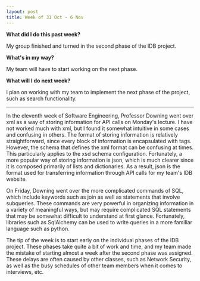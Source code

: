 ```yaml
---
layout: post
title: Week of 31 Oct - 6 Nov
---
```

<b>What did I do this past week?</b><br>
<p>My group finished and turned in the second phase of the IDB project.</p>
<b>What's in my way?</b><br>
<p>My team will have to start working on the next phase.</p>
<b>What will I do next week?</b><br>
<p>I plan on working with my team to implement the next phase of the project, such as search functionality.</p>
<hr>
<p class="indented">In the eleventh week of Software Engineering, Professor Downing went over xml as a way of storing information for API calls on Monday's lecture. I have not worked much with xml, but I found it somewhat intuitive in some cases and confusing in others. The format of storing information is relatively straightforward, since every block of information is encapsulated with tags. However, the schema that defines the xml format can be confusing at times. This particularly applies to the xsd schema configuration. Fortunately, a more popular way of storing information is json, which is much clearer since it is composed primarily of lists and dictionaries. As a result, json is the format used for transferring information through API calls for my team's IDB website.</p><!--more-->
<p class="indented">On Friday, Downing went over the more complicated commands of SQL, which include keywords such as join as well as statements that involve subqueries. These commands are very powerful in organizing information in a variety of meaningful ways, but may require complicated SQL statements that may be somewhat difficult to understand at first glance. Fortunately, libraries such as SqlAlchemy can be used to write queries in a more familiar language such as python. </p>
<p class="indented">The tip of the week is to start early on the individual phases of the IDB project. These phases take quite a bit of work and time, and my team made the mistake of starting almost a week after the second phase was assigned. These delays are often caused by other classes, such as Network Security, as well as the busy schedules of other team members when it comes to interviews, etc.</p>
